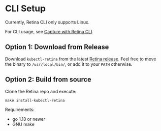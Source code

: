 # CLI Setup

Currently, Retina CLI only supports Linux.

For CLI usage, see [Capture with Retina CLI](../captures/cli.md).

## Option 1: Download from Release

Download `kubectl-retina` from the latest [Retina release](https://github.com/microsoft/retina/releases).
Feel free to move the binary to `/usr/local/bin/`, or add it to your `PATH` otherwise.

## Option 2: Build from source

Clone the Retina repo and execute:

```shell
make install-kubectl-retina
```

Requirements:

- go 1.18 or newer
- GNU make
